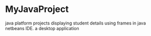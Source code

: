 # MyJavaProject
java platform projects
displaying student details using frames in java netbeans IDE.
a desktop application
